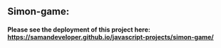 ## Simon-game:
#### Please see the deployment of this project here: https://samandeveloper.github.io/javascript-projects/simon-game/
